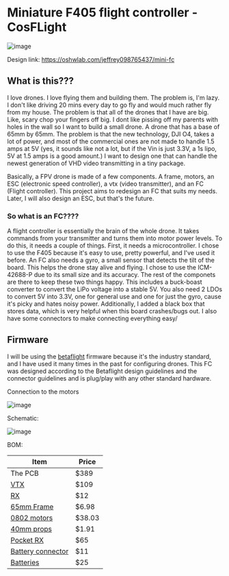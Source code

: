 # Miniature F405 flight controller - CosFLight
![image](https://github.com/user-attachments/assets/32e93f73-0ac1-4fae-924f-ef5e97563c82)


Design link:  https://oshwlab.com/jeffrey098765437/mini-fc


## What is this???

I love drones. I love flying them and building them. The problem is, I'm lazy. I don't like driving 20 mins every day to go fly and would much rather fly from my house. The problem is that all of the drones that I have are big. Like, scary chop your fingers off big. I dont like pissing off my parents with holes in the wall so I want to build a small drone. A drone that has a base of 65mm by 65mm. The problem is that the new technology, DJI O4, takes a lot of power, and most of the commercial ones are not made to handle 1.5 amps at 5V (yes, it sounds like not a lot, but if the Vin is just 3.3V, a 1s lipo, 5V at 1.5 amps is a good amount.) I want to design one that can handle the newest generation of VHD video transmitting  in a tiny package. 

Basically, a FPV drone is made of a few components. A frame, motors, an ESC (electronic speed controller), a vtx (video transmitter), and an FC (Flight controller). This project aims to redesign an FC that suits my needs. Later, I will also design an ESC, but that's the future. 

### So what is an FC????
A flight controller is essentially the brain of the whole drone. It takes commands from your transmitter and turns them into motor power levels. To do this, it needs a couple of things. First, it needs a microcontroller. I chose to use the F405 because it's easy to use, pretty powerful, and I've used it before. An FC also needs a gyro, a small sensor that detects the tilt of the board. This helps the drone stay alive and flying. I chose to use the ICM-42688-P due to its small size and its accuracy. The rest of the componets are there to keep these two things happy. This includes a buck-boast converter to convert the LiPo voltage into a stable 5V. You also need 2 LDOs to convert 5V into 3.3V, one for general use and one for just the gyro, cause it's picky and hates noisy power. Additionally, I added a black box that stores data, which is very helpful when this board crashes/bugs out.  I also have some connectors to make connecting everything easy/ 


## Firmware 
I will be using the [betaflight](https://betaflight.com/) firmware because it's the industry standard, and I have used it many times in the past for configuring drones. This FC was designed according to the Betaflight design guidelines and the connector guidelines and is plug/play with any other standard hardware.  


Connection to the motors

![image](https://github.com/user-attachments/assets/0b13b81a-19fd-4221-a80f-dbbc6e8247b0)


Schematic:

![image](https://github.com/user-attachments/assets/c0a58f38-ea3b-4d91-98f3-fb87f2f3611c)



BOM:

| Item  | Price |
| ------------- | ------------- |
| The PCB  | $389  |
| [VTX](https://www.getfpv.com/dji-o4-air-unit.html)  | $109  |
| [RX](https://www.getfpv.com/betafpv-elrs-lite-v1-1-2-4ghz-receiver-w-flat-antenna.html)  | $12  |
| [65mm Frame](https://www.aliexpress.us/item/3256808449738593.html)  | $6.98  |
| [0802 motors](https://www.aliexpress.us/item/3256808348565675.html)  | $38.03  |
| [40mm props](https://www.aliexpress.us/item/3256808156378532.html)  | $1.91  |
| [Pocket RX](https://radiomasterrc.com/products/pocket-radio-controller-m2?variant=46486346301632)  | $65  |
| [Battery connector](https://www.amazon.com/BETAFPV-Connector-Meteor65-TinyWhoop-Inductrix/dp/B081C5RLJ9?th=1)  | $11  |
| [Batteries](https://www.amazon.com/BETAFPV-Connector-Quadcopters-Meteor75-Brushless/dp/B0CPDJYCGB)  | $25  |
